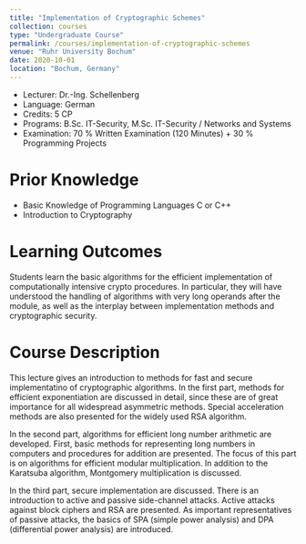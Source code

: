 ```yaml
---
title: "Implementation of Cryptographic Schemes"
collection: courses
type: "Undergraduate Course"
permalink: /courses/implementation-of-cryptographic-schemes
venue: "Ruhr University Bochum"
date: 2020-10-01
location: "Bochum, Germany"
---
```


* Lecturer: Dr.-Ing. Schellenberg
* Language: German
* Credits: 5 CP
* Programs: B.Sc. IT-Security, M.Sc. IT-Security / Networks and Systems
* Examination: 70 % Written Examination (120 Minutes) + 30 % Programming Projects

Prior Knowledge
=====

* Basic Knowledge of Programming Languages C or C++
* Introduction to Cryptography

Learning Outcomes
=====

Students learn the basic algorithms for the efficient implementation of computationally intensive crypto procedures. 
In particular, they will have understood the handling of algorithms with very long operands after the module, as well as the interplay between implementation methods and cryptographic security.

Course Description
======

This lecture gives an introduction to methods for fast and secure implementatino of cryptographic algorithms.
In the first part, methods for efficient exponentiation are discussed in detail, since these are of great importance for all widespread asymmetric methods.
Special acceleration methods are also presented for the widely used RSA algorithm.

In the second part, algorithms for efficient long number arithmetic are developed.
First, basic methods for representing long numbers in computers and procedures for addition are presented.
The focus of this part is on algorithms for efficient modular multiplication.
In addition to the Karatsuba algorithm, Montgomery multiplication is discussed.

In the third part, secure implementation are discussed.
There is an introduction to active and passive side-channel attacks.
Active attacks against block ciphers and RSA are presented.
As important representatives of passive attacks, the basics of SPA (simple power analysis) and DPA (differential power analysis) are introduced.
